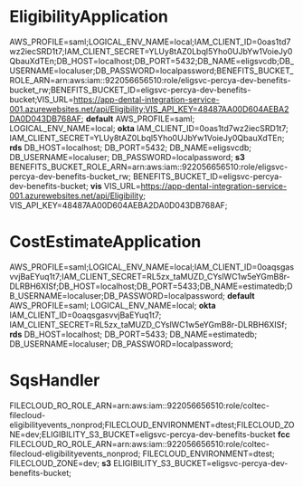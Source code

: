 <!-- Env Variables -->

# EligibilityApplication
AWS_PROFILE=saml;LOGICAL_ENV_NAME=local;IAM_CLIENT_ID=0oas1td7wz2iecSRD1t7;IAM_CLIENT_SECRET=YLUy8tAZ0Lbql5Yho0UJbYw1VoieJy0QbauXdTEn;DB_HOST=localhost;DB_PORT=5432;DB_NAME=eligsvcdb;DB_USERNAME=localuser;DB_PASSWORD=localpassword;BENEFITS_BUCKET_ROLE_ARN=arn:aws:iam::922056656510:role/eligsvc-percya-dev-benefits-bucket_rw;BENEFITS_BUCKET_ID=eligsvc-percya-dev-benefits-bucket;VIS_URL=https://app-dental-integration-service-001.azurewebsites.net/api/Eligibility;VIS_API_KEY=48487AA00D604AEBA2DA0D043DB768AF;
**default**
AWS_PROFILE=saml;
LOGICAL_ENV_NAME=local;
**okta**
IAM_CLIENT_ID=0oas1td7wz2iecSRD1t7;
IAM_CLIENT_SECRET=YLUy8tAZ0Lbql5Yho0UJbYw1VoieJy0QbauXdTEn;
**rds**
DB_HOST=localhost;
DB_PORT=5432;
DB_NAME=eligsvcdb;
DB_USERNAME=localuser;
DB_PASSWORD=localpassword;
**s3**
BENEFITS_BUCKET_ROLE_ARN=arn:aws:iam::922056656510:role/eligsvc-percya-dev-benefits-bucket_rw;
BENEFITS_BUCKET_ID=eligsvc-percya-dev-benefits-bucket;
**vis**
VIS_URL=https://app-dental-integration-service-001.azurewebsites.net/api/Eligibility;
VIS_API_KEY=48487AA00D604AEBA2DA0D043DB768AF;

# CostEstimateApplication
AWS_PROFILE=saml;LOGICAL_ENV_NAME=local;IAM_CLIENT_ID=0oaqsgasvvjBaEYuq1t7;IAM_CLIENT_SECRET=RL5zx_taMUZD_CYslWC1w5eYGmB8r-DLRBH6XISf;DB_HOST=localhost;DB_PORT=5433;DB_NAME=estimatedb;DB_USERNAME=localuser;DB_PASSWORD=localpassword;
**default**
AWS_PROFILE=saml;
LOGICAL_ENV_NAME=local;
**okta**
IAM_CLIENT_ID=0oaqsgasvvjBaEYuq1t7;
IAM_CLIENT_SECRET=RL5zx_taMUZD_CYslWC1w5eYGmB8r-DLRBH6XISf;
**rds**
DB_HOST=localhost;
DB_PORT=5433;
DB_NAME=estimatedb;
DB_USERNAME=localuser;
DB_PASSWORD=localpassword;

# SqsHandler
FILECLOUD_RO_ROLE_ARN=arn:aws:iam::922056656510:role/coltec-filecloud-eligibilityevents_nonprod;FILECLOUD_ENVIRONMENT=dtest;FILECLOUD_ZONE=dev;ELIGIBILITY_S3_BUCKET=eligsvc-percya-dev-benefits-bucket
**fcc**
FILECLOUD_RO_ROLE_ARN=arn:aws:iam::922056656510:role/coltec-filecloud-eligibilityevents_nonprod;
FILECLOUD_ENVIRONMENT=dtest;
FILECLOUD_ZONE=dev;
**s3**
ELIGIBILITY_S3_BUCKET=eligsvc-percya-dev-benefits-bucket;
